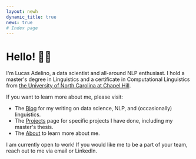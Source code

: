 ```yaml
---
layout: newh
dynamic_title: true
news: true
# Index page
---
```

# Hello! 👋🏽
I'm Lucas Adelino, a data scientist and all-around NLP enthusiast. I hold a master's degree in Linguistics and a certificate in Computational Linguistics from <a href="https://linguistics.unc.edu/"> the University of North Carolina at Chapel Hill</a>.

If you want to learn more about me, please visit:
- The <a href="/blog/">Blog</a> for my writing on data science, NLP, and (occasionally) linguistics.
- The <a href="/projects/">Projects</a> page for specific projects I have done, including my master's thesis.
- The <a href="/about/">About</a> to learn more about me.

I am currently open to work! If you would like me to be a part of your team, reach out to me via email or LinkedIn.
